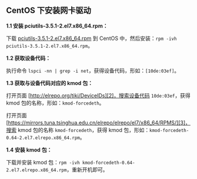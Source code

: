 ﻿## CentOS 下安装网卡驱动

**1.1 安装 pciutils-3.5.1-2.el7.x86_64.rpm：**

下载 [pciutils-3.5.1-2.el7.x86_64.rpm][1] 到 CentOS 中，然后安装：`rpm -ivh pciutils-3.5.1-2.el7.x86_64.rpm`。

**1.2 获取设备代码：**

执行命令 `lspci -nn | grep -i net`，获得设备代码，形如：`[10de:03ef]`。

**1.3 获取与设备代码对应的 kmod 包：**

打开页面 [http://elrepo.org/tiki/DeviceIDs][2]，搜索设备代码 `10de:03ef`，获得 kmod 包的名称，形如：`kmod-forcedeth`。

打开页面 [https://mirrors.tuna.tsinghua.edu.cn/elrepo/elrepo/el7/x86_64/RPMS/][3]，搜索 kmod 包的名称 `kmod-forcedeth`，获得 kmod 包，形如：`kmod-forcedeth-0.64-2.el7.elrepo.x86_64.rpm`。

**1.4 安装 kmod 包：**

下载并安装 kmod 包：`rpm -ivh kmod-forcedeth-0.64-2.el7.elrepo.x86_64.rpm`，重新开机即可。








  [1]: http://mirrors.aliyun.com/centos/7/os/x86_64/Packages/pciutils-3.5.1-2.el7.x86_64.rpm
  [2]: http://elrepo.org/tiki/DeviceIDs
  [3]: https://mirrors.tuna.tsinghua.edu.cn/elrepo/elrepo/el7/x86_64/RPMS/